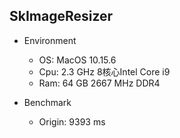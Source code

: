 ## SkImageResizer ##
* Environment
    * OS: MacOS 10.15.6
    * Cpu: 2.3 GHz 8核心Intel Core i9
    * Ram: 64 GB 2667 MHz DDR4
    
 * Benchmark
    * Origin: 9393 ms
    
